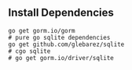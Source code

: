 ## Install Dependencies
```shell
go get gorm.io/gorm
# pure go sqlite dependencies
go get github.com/glebarez/sqlite
# cgo sqlite
# go get gorm.io/driver/sqlite
```